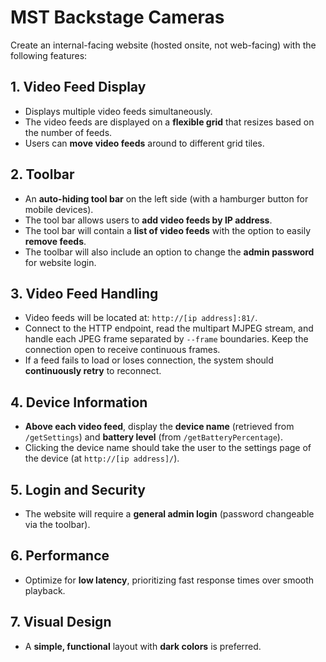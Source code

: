 # MST Backstage Cameras

Create an internal-facing website (hosted onsite, not web-facing) with the following features:

## 1. Video Feed Display
- Displays multiple video feeds simultaneously.
- The video feeds are displayed on a **flexible grid** that resizes based on the number of feeds.
- Users can **move video feeds** around to different grid tiles.

## 2. Toolbar
- An **auto-hiding tool bar** on the left side (with a hamburger button for mobile devices).
- The tool bar allows users to **add video feeds by IP address**.
- The tool bar will contain a **list of video feeds** with the option to easily **remove feeds**.
- The toolbar will also include an option to change the **admin password** for website login.

## 3. Video Feed Handling
- Video feeds will be located at: `http://[ip address]:81/`.
- Connect to the HTTP endpoint, read the multipart MJPEG stream, and handle each JPEG frame separated by `--frame` boundaries. Keep the connection open to receive continuous frames.
- If a feed fails to load or loses connection, the system should **continuously retry** to reconnect.

## 4. Device Information
- **Above each video feed**, display the **device name** (retrieved from `/getSettings`) and **battery level** (from `/getBatteryPercentage`).
- Clicking the device name should take the user to the settings page of the device (at `http://[ip address]/`).

## 5. Login and Security
- The website will require a **general admin login** (password changeable via the toolbar).

## 6. Performance
- Optimize for **low latency**, prioritizing fast response times over smooth playback.

## 7. Visual Design
- A **simple, functional** layout with **dark colors** is preferred.
